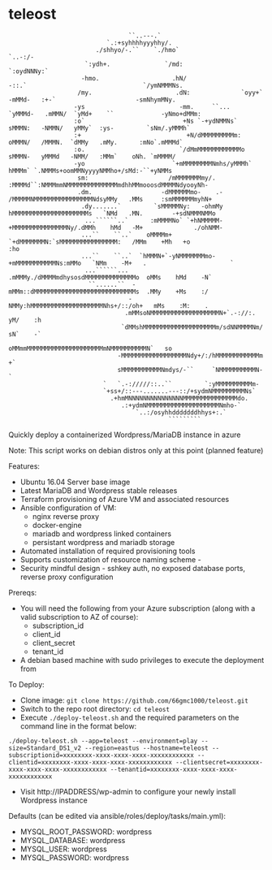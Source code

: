# teleost

                                                                                                                                                     
                                     ``..---.`                                                                                                        
                               `.:+syhhhhyyyhhy/.                                                                                                     
                            ./shhyo/-.``    `./hmo`                                                                      `..-:/-                      
                         `:ydh+.               `/md:                                                                 `:oydNNNy:`                      
                        -hmo.                    .hN/                        -::.`                                `/ymNMMMNs.                         
                       /my.                       .dN:              `oyy+`   -mMMd-   :+-`                      -smNhymMNy.                           
                      -ys                          -mm.     ``...   `yMMMd-   .mMMN/  `yMd+    ``             -yNmo+dMMm:                             
                      :o`                           +Ns `-+ydNMMNs`   sMMMN:   -NMMN/   yMMy`  :ys-         `sNm/.yMMMh`                              
                      :+                             +N/dMMMMMMMMMm:   oMMMN/   /MMMN.  `dMMy   .mMy.      :mNo`.mMMMd`                               
                      :o.                          `/dMmMMMMMMMMMMMMo   sMMMN-   yMMMd   -NMM/   :MMm`    oNh. `mMMMM/                                
                      -yo                        `+mMMMMMMMMNmhs/yMMMh`  hMMMm` `.NMMMs+oomMMNyyyyNMMho+/sMd:-``+yNMMs                                
                       sm:                      /mMMMMMMMmy/.    :MMMMd``:NMMMmmNMMMMMMMMMMMMMMmdhhMMmooosdMMMMNdyooyNh-                              
                       .dm.                   -dMMMMMMmo-    .-  /MMMMMNMMMMMMMMMMMMMMMMNdsyMMy   .MMs     :smMMMMMMmyhN+                             
                        .dy.......`         `sMMMMMNy:   -ohmMy  hMMMMMMMMMMMMMMMMMMMMMs   `NMd   .MN.        -+sdNMMMNMMo                            
                         ...``````..`      :mMMMMNo` `+hNMMMMM- +MMMMMMMMMMMMMMMNy/.dMMh    hMd   -M+              ./ohNMM-                           
                        ...``    ``..`    oMMMMm+ `+dMMMMMMMN:`sMMMMMMMMMMMMMMMM:   /MMm    +Mh   +o                    :ho                           
                        ...``    ``..`  `hMMMN+`-yNMMMMMMMmo-+mMMMMMMMMMMMNs:mMMo   `NMm    -M+   .                       `                           
                         ...``````...  .mMMMy./dMMMMmdhysosdMMMMMMMMMMMMMMo  oMMs    hMd    -N`                                                       
                          ``......``  -mMMm::dMMMMMMMMMMMMMMMMMMMMMMMMMMMMs  .MMy    +Ms    :/                                                        
                                     -NMMy:hMMMMMMMMMMMMMMMMMMMMNhs+/::/oh+   mMs    :M:    .                                                         
                                    .mMMsoNMMMMMMMMMMMMMMMMMMMN+`.-://:.      yM/    :h                                                               
                                   `dMMshMMMMMMMMMMMMMMMMMMMMm/sdNNMMMMNm/    sN`    -`                                                               
                                   oMMmmMMMMMMMMMMMMMMMMMMMMMmNMMMMMMMMMMN`   so                                                                      
                                  -MMMMMMMMMMMMMMMMMMNdy+/:/hMMMMMMMMMMMMm    +`                                                                      
                                  sMMMMMMMMMMMNmdys/-``     `NMMMMMMMMMMN-    `                                                                       
                              `   `.-://///::..``         `:yMMMMMMMMMMm-                                                                             
                              `+ss+/::---.......---::/+sydmNMMMMMMMMMNs`                                                                              
                                .+hmMNNNNNNNNNNNNNNNMMMMMMMMMMMMMMMdo.                                                                                
                                   .:+ydmNMMMMMMMMMMMMMMMMMMMMNmho-`                                                                                  
                                       `..:/osyhhdddddddhhys+:.`                                                                                      
                                                `````````                                                                                             
                                                                                                                                                      

Quickly deploy a containerized Wordpress/MariaDB instance in azure

Note: This script works on debian distros only at this point (planned feature)

Features:
- Ubuntu 16.04 Server base image
- Latest MariaDB and Wordpress stable releases
- Terraform provisioning of Azure VM and associated resources
- Ansible configuration of VM:
    - nginx reverse proxy
    - docker-engine
    - mariadb and wordpress linked containers
    - persistant wordpress and mariadb storage
- Automated installation of required provisioning tools
- Supports customization of resource naming scheme <APPNAME>-<ENVIRONMENT>
- Security mindful design - sshkey auth, no exposed database ports, reverse proxy configuration


Prereqs:
- You will need the following from your Azure subscription (along with a valid subscription to AZ of course):
    - subscription_id
    - client_id
    - client_secret
    - tenant_id
- A debian based machine with sudo privileges to execute the deployment from

To Deploy:
- Clone image: `git clone https://github.com/66gmc1000/teleost.git`
- Switch to the repo root directory: `cd teleost`
- Execute `./deploy-teleost.sh` and the required parameters on the command line in the format below:

`./deploy-teleost.sh --app=teleost --environment=play --size=Standard_DS1_v2 --region=eastus --hostname=teleost --subscriptionid=xxxxxxxx-xxxx-xxxx-xxxx-xxxxxxxxxxxx --clientid=xxxxxxxx-xxxx-xxxx-xxxx-xxxxxxxxxxxx --clientsecret=xxxxxxxx-xxxx-xxxx-xxxx-xxxxxxxxxxxx --tenantid=xxxxxxxx-xxxx-xxxx-xxxx-xxxxxxxxxxxx`

- Visit http://IPADDRESS/wp-admin to configure your newly install Wordpress instance

Defaults (can be edited via ansible/roles/deploy/tasks/main.yml):

- MYSQL_ROOT_PASSWORD: wordpress
- MYSQL_DATABASE: wordpress
- MYSQL_USER: wordpress
- MYSQL_PASSWORD: wordpress
